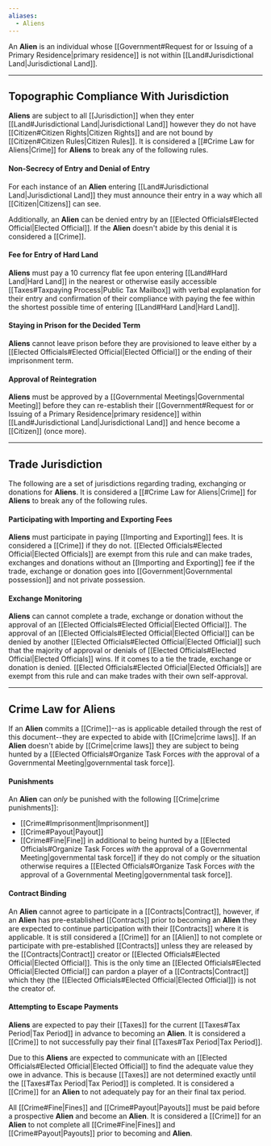 ```yaml
---
aliases:
  - Aliens
---
```

An **Alien** is an individual whose [[Government#Request for or Issuing of a Primary Residence|primary residence]] is not within [[Land#Jurisdictional Land|Jurisdictional Land]]. 

---
## Topographic Compliance With Jurisdiction
**Aliens** are subject to all [[Jurisdiction]] when they enter [[Land#Jurisdictional Land|Jurisdictional Land]] however they do not have [[Citizen#Citizen Rights|Citizen Rights]] and are not bound by [[Citizen#Citizen Rules|Citizen Rules]]. It is considered a [[#Crime Law for Aliens|Crime]] for **Aliens** to break any of the following rules.
#### Non-Secrecy of Entry and Denial of Entry
For each instance of an **Alien** entering [[Land#Jurisdictional Land|Jurisdictional Land]] they must announce their entry in a way which all [[Citizen|Citizens]] can see. 

Additionally, an **Alien** can be denied entry by an [[Elected Officials#Elected Official|Elected Official]]. If the **Alien** doesn't abide by this denial it is considered a [[Crime]].
#### Fee for Entry of Hard Land
**Aliens** must pay a 10 currency flat fee upon entering [[Land#Hard Land|Hard Land]] in the nearest or otherwise easily accessible [[Taxes#Taxpaying Process|Public Tax Mailbox]] with verbal explanation for their entry and confirmation of their compliance with paying the fee within the shortest possible time of entering [[Land#Hard Land|Hard Land]].
#### Staying in Prison for the Decided Term
**Aliens** cannot leave prison before they are provisioned to leave either by a [[Elected Officials#Elected Official|Elected Official]] or the ending of their imprisonment term.
#### Approval of Reintegration
**Aliens** must be approved by a [[Governmental Meetings|Governmental Meeting]] before they can re-establish their [[Government#Request for or Issuing of a Primary Residence|primary residence]] within [[Land#Jurisdictional Land|Jurisdictional Land]] and hence become a [[Citizen]] (once more).

---
## Trade Jurisdiction
The following are a set of jurisdictions regarding trading, exchanging or donations for **Aliens**. It is considered a [[#Crime Law for Aliens|Crime]] for **Aliens** to break any of the following rules.
#### Participating with Importing and Exporting Fees
**Aliens** must participate in paying [[Importing and Exporting]] fees. It is considered a [[Crime]] if they do not. [[Elected Officials#Elected Official|Elected Officials]] are exempt from this rule and can make trades, exchanges and donations without an [[Importing and Exporting]] fee if the trade, exchange or donation goes into [[Government|Governmental possession]] and not private possession.
#### Exchange Monitoring
**Aliens** can cannot complete a trade, exchange or donation without the approval of an [[Elected Officials#Elected Official|Elected Official]]. The approval of an [[Elected Officials#Elected Official|Elected Official]] can be denied by another [[Elected Officials#Elected Official|Elected Official]] such that the majority of approval or denials of [[Elected Officials#Elected Official|Elected Officials]] wins. If it comes to a tie the trade, exchange or donation is denied. [[Elected Officials#Elected Official|Elected Officials]] are exempt from this rule and can make trades with their own self-approval.

---
## Crime Law for Aliens
If an **Alien** commits a [[Crime]]--as is applicable detailed through the rest of this document--they are expected to abide with [[Crime|crime laws]]. If an **Alien** doesn't abide by [[Crime|crime laws]] they are subject to being hunted by a [[Elected Officials#Organize Task Forces *with* the approval of a Governmental Meeting|governmental task force]]. 
#### Punishments
An **Alien** can *only* be punished with the following [[Crime|crime punishments]]:
- [[Crime#Imprisonment|Imprisonment]]
- [[Crime#Payout|Payout]]
- [[Crime#Fine|Fine]]
in additional to being hunted by a [[Elected Officials#Organize Task Forces *with* the approval of a Governmental Meeting|governmental task force]] if they do not comply or the situation otherwise requires a [[Elected Officials#Organize Task Forces *with* the approval of a Governmental Meeting|governmental task force]].
#### Contract Binding
An **Alien** cannot agree to participate in a [[Contracts|Contract]], however, if an **Alien** has pre-established [[Contracts]] prior to becoming an **Alien** they are expected to continue participation with their [[Contracts]] where it is applicable. It is still considered a [[Crime]] for an [[Alien]] to not complete or participate with pre-established [[Contracts]] unless they are released by the [[Contracts|Contract]] creator or [[Elected Officials#Elected Official|Elected Official]]. This is the only time an [[Elected Officials#Elected Official|Elected Official]] can pardon a player of a [[Contracts|Contract]] which they (the [[Elected Officials#Elected Official|Elected Official]]) is not the creator of.
#### Attempting to Escape Payments
**Aliens** are expected to pay their [[Taxes]] for the current [[Taxes#Tax Period|Tax Period]] in advance to becoming an **Alien**. It is considered a [[Crime]] to not successfully pay their final [[Taxes#Tax Period|Tax Period]]. 

Due to this **Aliens** are expected to communicate with an [[Elected Officials#Elected Official|Elected Official]] to find the adequate value they owe in advance. This is because [[Taxes]] are not determined exactly until the [[Taxes#Tax Period|Tax Period]] is completed. It is considered a [[Crime]] for an **Alien** to not adequately pay for an their final tax period.

All [[Crime#Fine|Fines]] and [[Crime#Payout|Payouts]] must be paid before a prospective **Alien** and become an **Alien**. It is considered a [[Crime]] for an **Alien** to not complete all [[Crime#Fine|Fines]] and [[Crime#Payout|Payouts]] prior to becoming and **Alien**.